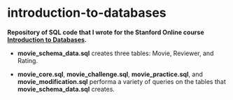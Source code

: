 introduction-to-databases
=========================
**Repository of SQL code that I wrote for the Stanford Online course [Introduction to Databases](https://class.stanford.edu/courses/Engineering/db/2014_1/about).**

- **movie_schema_data.sql** creates three tables: Movie, Reviewer, and Rating.

- **movie_core.sql**, **movie_challenge.sql**, **movie_practice.sql**, and **movie_modification.sql** performa a variety of queries on the tables that **movie_schema_data.sql** creates.

